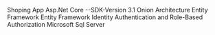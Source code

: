 Shoping App
Asp.Net Core --SDK-Version 3.1
Onion Architecture
Entity Framework
Entity Framework Identity
Authentication and Role-Based Authorization
Microsoft Sql Server
